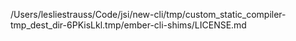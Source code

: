 /Users/lesliestrauss/Code/jsi/new-cli/tmp/custom_static_compiler-tmp_dest_dir-6PKisLkl.tmp/ember-cli-shims/LICENSE.md